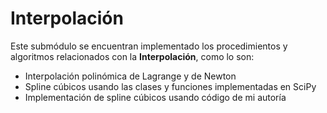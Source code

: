 # Interpolación

Este submódulo se encuentran implementado los procedimientos y algoritmos relacionados con la **Interpolación**, como lo son:
* Interpolación polinómica de Lagrange y de Newton
* Spline cúbicos usando las clases y funciones implementadas en SciPy
* Implementación de spline cúbicos usando código de mi autoría 